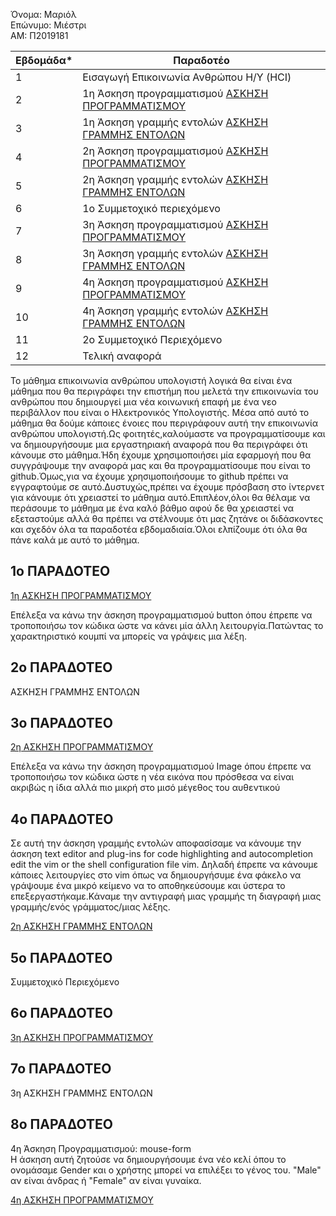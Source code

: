 Όνομα: Μαριόλ  
Επώνυμο: Μιέστρι   
ΑΜ: Π2019181



| Εβδομάδα* | Παραδοτέο |
| --- | --- |
| 1 | Εισαγωγή Επικοινωνία Ανθρώπου Η/Υ (HCI) |
| 2 | 1η Άσκηση προγραμματισμού [ΑΣΚΗΣΗ ΠΡΟΓΡΑΜΜΑΤΙΣΜΟΥ](https://github.com/p2019181/hci/blob/2019181/projects/2019181/README.md#1%CE%BF-%CF%80%CE%B1%CF%81%CE%B1%CE%B4%CE%BF%CF%84%CE%B5%CE%BF) | 
| 3 | 1η Άσκηση γραμμής εντολών [ΑΣΚΗΣΗ ΓΡΑΜΜΗΣ ΕΝΤΟΛΩΝ](https://github.com/p2019181/hci/blob/2019181/projects/2019181/README.md#2%CE%BF-%CF%80%CE%B1%CF%81%CE%B1%CE%B4%CE%BF%CF%84%CE%B5%CE%BF)|
| 4 | 2η Άσκηση προγραμματισμού [ΑΣΚΗΣΗ ΠΡΟΓΡΑΜΜΑΤΙΣΜΟΥ](https://github.com/p2019181/hci/blob/2019181/projects/2019181/README.md#3%CE%BF-%CF%80%CE%B1%CF%81%CE%B1%CE%B4%CE%BF%CF%84%CE%B5%CE%BF)|
| 5 | 2η Άσκηση γραμμής εντολών [ΑΣΚΗΣΗ ΓΡΑΜΜΗΣ ΕΝΤΟΛΩΝ](https://github.com/p2019181/hci/blob/2019181/projects/2019181/README.md#4o-%CF%80%CE%B1%CF%81%CE%B1%CE%B4%CE%BF%CF%84%CE%B5%CE%BF)|
| 6 | 1ο Συμμετοχικό περιεχόμενο|
| 7 | 3η Άσκηση προγραμματισμού [ΑΣΚΗΣΗ ΠΡΟΓΡΑΜΜΑΤΙΣΜΟΥ](https://github.com/p2019181/hci/blob/2019181/projects/2019181/README.md#6%CE%BF-%CF%80%CE%B1%CF%81%CE%B1%CE%B4%CE%BF%CF%84%CE%B5%CE%BF)|
| 8 | 3η Άσκηση γραμμής εντολών [ΑΣΚΗΣΗ ΓΡΑΜΜΗΣ ΕΝΤΟΛΩΝ](https://github.com/p2019181/hci/blob/2019181/projects/2019181/README.md#7%CE%BF-%CF%80%CE%B1%CF%81%CE%B1%CE%B4%CE%BF%CF%84%CE%B5%CE%BF)|
| 9 | 4η Άσκηση προγραμματισμού [ΑΣΚΗΣΗ ΠΡΟΓΡΑΜΜΑΤΙΣΜΟΥ](https://github.com/p2019181/hci/blob/2019181/projects/2019181/README.md#8%CE%BF-%CF%80%CE%B1%CF%81%CE%B1%CE%B4%CE%BF%CF%84%CE%B5%CE%BF)|
| 10 | 4η Άσκηση γραμμής εντολών [ΑΣΚΗΣΗ ΓΡΑΜΜΗΣ ΕΝΤΟΛΩΝ]()
| 11 | 2ο Συμμετοχικό Περιεχόμενο |
| 12 | Τελική αναφορά |


Το μάθημα επικοινωνία ανθρώπου υπολογιστή λογικά θα είναι ένα μάθημα που θα περιγράφει την επιστήμη που μελετά την επικοινωνία του ανθρώπου που δημιουργεί μια νέα κοινωνική επαφή με ένα νεο περιβάλλον που είναι ο Ηλεκτρονικός Υπολογιστής.
Μέσα από αυτό το μάθημα θα δούμε κάποιες ένοιες που περιγράφουν αυτή την επικοινωνία ανθρώπου υπολογιστή.Ως φοιτητές,καλούμαστε να προγραμματίσουμε και να δημιουργήσουμε μια εργαστηριακή αναφορά που θα περιγράφει ότι κάνουμε στο μάθημα.Ήδη 
έχουμε χρησιμοποιήσει μία εφαρμογή που θα συγγράψουμε την αναφορά μας και θα προγραμματίσουμε που είναι το github.Όμως,για να έχουμε χρησιμοποιήσουμε το github πρέπει να εγγραφτούμε σε αυτό.Δυστυχώς,πρέπει να έχουμε πρόσβαση στο ίντερνετ για 
κάνουμε ότι χρειαστεί το μάθημα αυτό.Επιπλέον,όλοι θα θέλαμε να περάσουμε το μάθημα με ένα καλό βάθμο αφού δε θα χρειαστεί να εξεταστούμε αλλά θα πρέπει να στέλνουμε ότι μας ζητάνε οι διδάσκοντες και σχεδόν όλα τα παραδοτέα εβδομαδιαία.Όλοι 
ελπίζουμε ότι όλα θα πάνε καλά με αυτό το μάθημα.

## 1ο ΠΑΡΑΔΟΤΕΟ

[1η ΑΣΚΗΣΗ ΠΡΟΓΡΑΜΜΑΤΙΣΜΟΥ ](https://github.com/p2019181/site/blob/master/_remix/button.md)

Επέλεξα να κάνω την άσκηση προγραμματισμού button όπου έπρεπε να τροποποιήσω τον κώδικα ώστε να κάνει μία άλλη λειτουργία.Πατώντας το χαρακτηριστικό κουμπί να μπορείς να γράψεις μια λέξη.

## 2ο ΠΑΡΑΔΟΤΕΟ

ΑΣΚΗΣΗ ΓΡΑΜΜΗΣ ΕΝΤΟΛΩΝ 










## 3ο ΠΑΡΑΔΟΤΕΟ

[2η ΑΣΚΗΣΗ ΠΡΟΓΡΑΜΜΑΤΙΣΜΟΥ](https://github.com/p2019181/site/blob/master/_remix/image.md)

Επέλεξα να κάνω την άσκηση προγραμματισμού Image  όπου έπρεπε να τροποποιήσω τον κώδικα ώστε η νέα εικόνα που πρόσθεσα να είναι ακριβώς η ίδια αλλά πιο μικρή στο μισό μέγεθος του αυθεντικού

## 4o ΠΑΡΑΔΟΤΕΟ

Σε αυτή την άσκηση γραμμής εντολών αποφασίσαμε να κάνουμε την άσκηση text editor and plug-ins for code highlighting and autocompletion 	edit the vim or the shell configuration file 	vim. Δηλαδή έπρεπε να κάνουμε  κάποιες λειτουργίες στο vim όπως να δημιουργήσυμε ένα φάκελο να γράψουμε ένα μικρό κείμενο να το αποθηκεύσουμε και ύστερα το επεξεργαστήκαμε.Κάναμε την αντιγραφή μιας γραμμής τη διαγραφή μιας γραμμής/ενός γράμματος/μιας λέξης.   

[2η ΑΣΚΗΣΗ ΓΡΑΜΜΗΣ ΕΝΤΟΛΩΝ](https://asciinema.org/a/fHScefn9ifuTOF9I4Q6ts7eCx)

## 5ο ΠΑΡΑΔΟΤΕΟ
Συμμετοχικό Περιεχόμενο




## 6ο ΠΑΡΑΔΟΤΕΟ
[3η ΑΣΚΗΣΗ ΠΡΟΓΡΑΜΜΑΤΙΣΜΟΥ](https://github.com/p2019181/site/blob/master/_remix/sortable-list.md)



## 7ο ΠΑΡΑΔΟΤΕΟ
3η ΑΣΚΗΣΗ ΓΡΑΜΜΗΣ ΕΝΤΟΛΩΝ


## 8ο ΠΑΡΑΔΟΤΕΟ
4η Άσκηση Προγραμματισμού: mouse-form   
Η άσκηση αυτή ζητούσε να δημιουργήσουμε ένα νέο κελί όπου το ονομάσαμε Gender και ο χρήστης μπορεί να επιλέξει το γένος του. "Male" αν είναι άνδρας ή "Female" αν είναι γυναίκα.

[4η ΑΣΚΗΣΗ ΠΡΟΓΡΑΜΜΑΤΙΣΜΟΥ](https://github.com/p2019181/site/blob/master/_remix/mouse-form.md)
